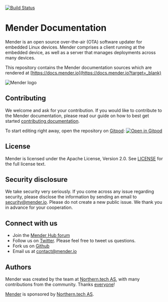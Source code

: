 <!--AUTOVERSION: "mender-docs/badges/%/pipeline.svg"/ignore-->
[![Build Status](https://gitlab.com/Northern.tech/Mender/mender-docs/badges/master/pipeline.svg)](https://gitlab.com/Northern.tech/Mender/mender-docs/pipelines)

# Mender Documentation

Mender is an open source over-the-air (OTA) software updater for embedded Linux
devices. Mender comprises a client running at the embedded device, as well as
a server that manages deployments across many devices.

This repository contains the Mender documentation sources which are rendered
at [https://docs.mender.io](https://docs.mender.io?target=_blank)

![Mender logo](mender_logo.png)

## Contributing

We welcome and ask for your contribution. If you would like to contribute to the
Mender documentation, please read our guide on how to best get started
[contributing documentation](CONTRIBUTING.markdown).

To start editing right away, open the repository on [Gitpod](https://gitpod.io):
[![Open in Gitpod](https://gitpod.io/button/open-in-gitpod.svg)](https://gitpod.io/#https://github.com/theyoctojester/mender-docs)

## License

<!--AUTOVERSION: "mendersoftware/mender/blob/%/LICENSE"/ignore-->
Mender is licensed under the Apache License, Version 2.0. See
[LICENSE](https://github.com/mendersoftware/mender/blob/master/LICENSE?target=_blank) for the
full license text.

## Security disclosure

We take security very seriously. If you come across any issue regarding
security, please disclose the information by sending an email to
<security@mender.io>. Please do not create a new public issue. We thank you in
advance for your cooperation.

## Connect with us

* Join the [Mender Hub forum](https://hub.mender.io)
* Follow us on [Twitter](https://twitter.com/mender_io?target=_blank). Please
  feel free to tweet us questions.
* Fork us on [Github](https://github.com/mendersoftware?target=_blank)
* Email us at [contact@mender.io](mailto:contact@mender.io)


## Authors

Mender was created by the team at [Northern.tech AS](https://northern.tech), with many contributions from
the community. Thanks [everyone](https://github.com/mendersoftware/mender/graphs/contributors)!

[Mender](https://mender.io) is sponsored by [Northern.tech AS](https://northern.tech).
